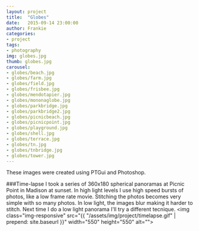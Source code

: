 ```yaml
---
layout: project
title:  "Globes"
date:   2015-09-14 23:00:00
author: Frankie
categories:
- project
tags:
- photography
img: globes.jpg
thumb: globes.jpg
carousel:
- globes/beach.jpg
- globes/farm.jpg
- globes/field.jpg
- globes/frisbee.jpg
- globes/mendotapier.jpg
- globes/mononaglobe.jpg
- globes/parkbridge.jpg
- globes/parkbridge2.jpg
- globes/picnicbeach.jpg
- globes/picnicpoint.jpg
- globes/playground.jpg
- globes/shell.jpg
- globes/terrace.jpg
- globes/tn.jpg
- globes/tnbridge.jpg
- globes/tower.jpg
---
```

These images were created using PTGui and Photoshop.

###Time-lapse
I took a series of 360x180 spherical panoramas at Picnic Point in Madison at sunset. In high light levels I use high speed bursts of photos, like a low frame rate movie. Stitching the photos becomes very simple with so many photos. In low light, the images blur making it harder to stitch. Next time I do a low light panorama I'll try a different tecnique.
<img class="img-responsive" src="{{ "/assets/img/project/timelapse.gif" | prepend: site.baseurl }}" width="550" height="550" alt="">